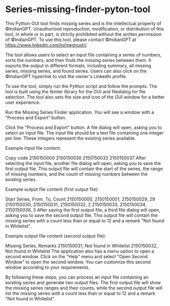 # Series-missing-finder-pyton-tool
This Python GUI tool finds missing series and is the intellectual property of ©IndianGPT. Unauthorized reproduction, modification, or distribution of this tool, in whole or in part, is strictly prohibited without the written permission of ©IndianGPT. To use this tool, please contact ©IndianGPT at https://www.linkedin.com/in/megnush/.

The tool allows users to select an input file containing a series of numbers, sorts the numbers, and then finds the missing series between them. It exports the output in different formats, including summary, all missing series, missing series, and found series. Users can also click on the ©IndianGPT hyperlink to visit the owner's LinkedIn profile.

To use the tool, simply run the Python script and follow the prompts. The tool is built using the tkinter library for the GUI and filedialog for file selection. The tool also sets the size and icon of the GUI window for a better user experience.

Run the Missing Series Finder application. You will see a window with a "Process and Export" button.

Click the "Process and Export" button. A file dialog will open, asking you to select an input file. The input file should be a text file containing one integer per line. These integers represent the existing series available.

Example input file content:

Copy code
2150150000
2150150030
2150150033
2150150037
After selecting the input file, another file dialog will open, asking you to save the first output file. This output file will contain the start of the series, the range of missing numbers, and the count of missing numbers between the existing series.

Example output file content (first output file):

Start Series, From, To, Count
2150150000, 2150150001, 2150150029, 29
2150150030, 2150150031, 2150150032, 2
2150150033, 2150150034, 2150150036, 3
After saving the first output file, a third file dialog will open, asking you to save the second output file. This output file will contain the missing series with a count less than or equal to 12 and a remark "Not found in Whitelist".

Example output file content (second output file):


Missing Series, Remarks
2150150031, Not found in Whitelist
2150150032, Not found in Whitelist
The application also has a menu option to open a second window. Click on the "Help" menu and select "Open Second Window" to open the second window. You can customize this second window according to your requirements.

By following these steps, you can process an input file containing an existing series and generate two output files. The first output file will show the missing series ranges and their counts, while the second output file will list the missing series with a count less than or equal to 12 and a remark "Not found in Whitelist".
